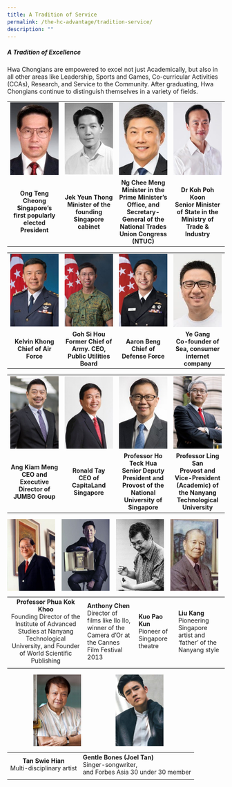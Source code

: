 ```yaml
---
title: A Tradition of Service
permalink: /the-hc-advantage/tradition-service/
description: ""
---
```

##### A Tradition of Excellence

Hwa Chongians are empowered to excel not just Academically, but also in all other areas like Leadership, Sports and Games, Co-curricular Activities (CCAs), Research, and Service to the Community. After graduating, Hwa Chongians continue to distinguish themselves in a variety of fields.

<table style="table-layout: fixed; width: 100%;">
  <tbody>
    <tr>
      <td style="width: 22%; margin-right: 15px;"><img alt="tradition1" style="width: 100%;" src="/images/tradition1.jpg"></td>
      <td style="width: 22%; margin-right: 15px;"><img alt="tradition2" style="width: 100%;" src="/images/tradition2.jpg"></td>
      <td style="width: 22%; margin-right: 15px;"><img alt="tradition3" style="width: 100%;" src="/images/tradition3.jpg"></td>
      <td style="width: 22%; margin-right: 0;"><img alt="tradition4" style="width: 100%;" src="/images/tradition4.jpg"></td>
    </tr>
    <tr>
      <td align="center"><strong>Ong Teng Cheong<br>
      Singapore’s first popularly elected President</strong></td>
      <td align="center"><strong>Jek Yeun Thong<br>
      Minister of the founding Singapore cabinet</strong></td>
      <td align="center"><strong>Ng Chee Meng<br>
      Minister in the Prime Minister’s Office, and Secretary-General of the National Trades Union Congress (NTUC)</strong></td>
      <td align="center"><strong>Dr Koh Poh Koon<br>
      Senior Minister of State in the Ministry of Trade &amp; Industry</strong></td>
    </tr>
  </tbody>
</table>


<table style="table-layout: fixed; width: 100%;">
  <tbody>
    <tr>
      <td style="width: 22%; margin-right: 15px;">
        <img style="width: 100%;" src="/images/tradition5.jpg">
      </td>
      <td style="width: 22%; margin-right: 15px;">
        <img style="width: 100%;" src="/images/tradition6.jpg">
      </td>
      <td style="width: 22%; margin-right: 15px;">
        <img style="width: 100%;" src="/images/tradition7.jpg">
      </td>
      <td style="width: 22%; margin-right: 0;">
        <img style="width: 100%;" src="/images/tradition8.jpg">
      </td>
    </tr>
    <tr>
      <td align="center"><strong>Kelvin Khong<br>Chief of Air Force</strong></td>
      <td align="center"><strong>Goh Si Hou<br>Former Chief of Army. CEO, Public Utilities Board</strong></td>
      <td align="center"><strong>Aaron Beng<br>Chief of Defense Force</strong></td>
      <td align="center"><strong>Ye Gang<br>Co-founder of Sea, consumer internet company</strong></td>
    </tr>
  </tbody>
</table>


<table style="table-layout: fixed; width: 100%;">
  <tbody>
    <tr>
      <td style="width: 22%; margin-right: 15px;">
        <img style="width: 100%;" src="/images/tradition9.jpg">
      </td>
      <td style="width: 22%; margin-right: 15px;">
        <img style="width: 100%;" src="/images/tradition10.jpg">
      </td>
      <td style="width: 22%; margin-right: 15px;">
        <img style="width: 100%;" src="/images/tradition11.jpg">
      </td>
      <td style="width: 22%; margin-right: 0;">
        <img style="width: 100%;" src="/images/tradition12.jpg">
      </td>
    </tr>
    <tr>
      <td align="center"><strong>Ang Kiam Meng<br>CEO and Executive Director of JUMBO Group</strong></td>
      <td align="center"><strong>Ronald Tay<br>CEO of CapitaLand Singapore</strong></td>
      <td align="center"><strong>Professor Ho Teck Hua<br>Senior Deputy President and Provost of the National University of Singapore</strong></td>
      <td align="center"><strong>Professor Ling San<br>Provost and Vice-President (Academic) of the Nanyang Technological University</strong></td>
    </tr>
  </tbody>
</table>


<img align="left" style="width:22%;margin-right:15px;" src="/images/tradition13.jpg">
<img align="left" style="width:22%;margin-right:15px;" src="/images/tradition14.jpg">
<img align="left" style="width:22%;margin-right:15px;" src="/images/tradition15.jpg">
<img align="left" style="width:22%;margin-right:15px;" src="/images/tradition16.jpg">
<br clear="left">

|   |   |   |   |
|:-:|---|---|---|
| **Professor Phua Kok Khoo**  <br>Founding Director of the Institute of Advanced Studies at Nanyang Technological University, and Founder of World Scientific Publishing  | **Anthony Chen**  <br>Director of films like Ilo Ilo, winner of the Camera d’Or at the Cannes Film Festival 2013  | **Kuo Pao Kun**  <br>Pioneer of Singapore theatre  | **Liu Kang**  <br>Pioneering Singapore artist and ‘father’ of the Nanyang style  |
|   |   |   |   |

<img align="left" style="width:22%;margin-left:60px;" src="/images/tradition17.jpg">
<img align="left" style="width:22%;margin-left:80px;" src="/images/tradition18.jpg">
<br clear="left">

|   |   |
|:-:|---|
|  **Tan Swie Hian**  <br>Multi-disciplinary artist | **Gentle Bones (Joel Tan)**  <br>Singer-songwriter, <br>and Forbes Asia 30 under 30 member  |
|   |   |